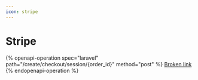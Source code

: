 ```yaml
---
icon: stripe
---
```


# Stripe

{% openapi-operation spec="laravel" path="/create/checkout/session/{order_id}" method="post" %}
[Broken link](broken-reference)
{% endopenapi-operation %}
